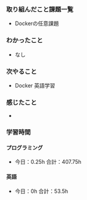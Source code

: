 ### 取り組んだこと課題一覧
- Dockerの任意課題
### わかったこと
- なし
### 次やること
- Docker  英語学習
### 感じたこと
- 
### 学習時間
#### プログラミング
- 今日：0.25h 合計：407.75h
#### 英語
- 今日：0h 合計：53.5h
